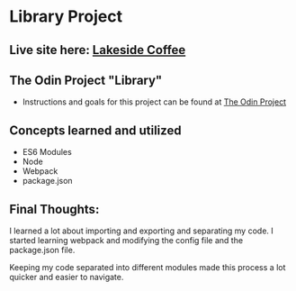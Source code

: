 # Library Project
## Live site here: [Lakeside Coffee](https://andrew-hinson.github.io/Restaurant-Project/)
## The Odin Project "Library"
* Instructions and goals for this project can be found at [The Odin Project](https://www.theodinproject.com/lessons/library)

## Concepts learned and utilized
* ES6 Modules
* Node
* Webpack
* package.json

## Final Thoughts:

I learned a lot about importing and exporting and separating my code. I started learning webpack and modifying the config file and the package.json file.

Keeping my code separated into different modules made this process a lot quicker and easier to navigate.
